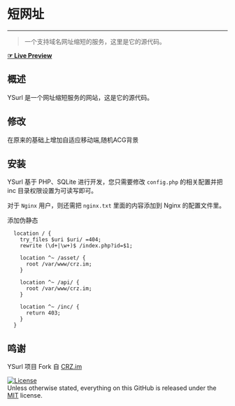 # 短网址
---
> 一个支持域名网址缩短的服务，这里是它的源代码。

[**☞ Live Preview**](http://url.lia.im/)

## 概述
YSurl 是一个网址缩短服务的网站，这是它的源代码。

## 修改

在原来的基础上增加自适应移动端,随机ACG背景

## 安装
YSurl 基于 PHP、SQLite 进行开发，您只需要修改 `config.php` 的相关配置并把 inc 目录权限设置为可读写即可。

对于 `Nginx` 用户，则还需把 `nginx.txt` 里面的内容添加到 Nginx 的配置文件里。

添加伪静态

```
  location / {
    try_files $uri $uri/ =404;
    rewrite (\d+|\w+)$ /index.php?id=$1;

    location ^~ /asset/ {
      root /var/www/crz.im;
    }

    location ^~ /api/ {
      root /var/www/crz.im;
    }

    location ^~ /inc/ {
      return 403;
    }
  }
```

## 鸣谢

YSurl 项目 Fork 自 [CRZ.im](https://github.com/Caringor/CRZ.im/) 

<a href="https://cyrilwong.mit-license.org/"><img src="https://img.shields.io/github/license/ikym/mit-license?style=flat-square.svg" alt="License"></a></br>
Unless otherwise stated, everything on this GitHub is released under the [MIT](https://cyrilwong.mit-license.org/) license.
